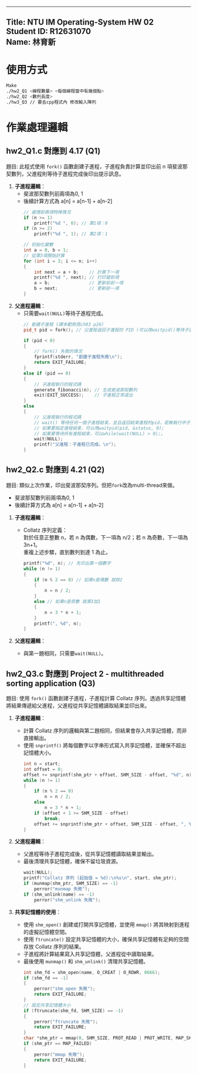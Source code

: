 <!-- title: NTU IM Operating-System HW 02 -->
---
Title: NTU IM Operating-System HW 02  
Student ID: R12631070  
Name: 林育新  
---

# 使用方式
```bash
Make
./hw2_Q1 <線程數量> <每個線程當中有幾個點>
./hw2_Q2 <數列長度>
./hw3_Q3 // 要去cpp程式內 修改輸入陣列
```

# 作業處理邏輯
## hw2_Q1.c 對應到 4.17 (Q1)
題目: 此程式使用 `fork()` 函數創建子進程，子進程負責計算並印出前 n 項斐波那契數列，父進程則等待子進程完成後印出提示訊息。

1. **子進程邏輯**：
   - 斐波那契數列前兩項為0, 1
   - 後續計算方式為 a[n] = a[n-1] + a[n-2]
		```cpp
		// 處理前兩項特殊情況
		if (n >= 1)
			printf("%d ", 0); // 第1項：0
		if (n >= 2)
			printf("%d ", 1); // 第2項：1

		// 初始化變數
		int a = 0, b = 1;
		// 從第3項開始計算
		for (int i = 3; i <= n; i++)
		{
			int next = a + b;	 // 計算下一項
			printf("%d ", next); // 打印當前項
			a = b;				 // 更新前前一項
			b = next;			 // 更新前一項
		}
		```
2. **父進程邏輯**：
   - 只需要`wait(NULL)`等待子進程完成。
		```cpp
		// 創建子進程 (課本範例見ch03 p26)
		pid_t pid = fork(); // 父進程返回子進程的 PID (可以用waitpid()等待子進程結束)，子進程返回 0，失敗返回 -1

		if (pid < 0)
		{
			// fork() 失敗的情況
			fprintf(stderr, "創建子進程失敗\n");
			return EXIT_FAILURE;
		}
		else if (pid == 0)
		{
			// 子進程執行的程式碼
			generate_fibonacci(n); // 生成斐波那契數列
			exit(EXIT_SUCCESS);	   // 子進程正常退出
		}
		else
		{
			// 父進程執行的程式碼
			// wait() 等待任何一個子進程結束，並且返回結束進程的pid，若無執行中子進程，返回-1)。
			// 如果要指定進程結束，可以用waitpid(pid, &status, 0);
			// 如果要等待所有進程結束，可以while(wait(NULL) > 0);。
			wait(NULL);
			printf("父進程：子進程已完成。\n");
		}
		```


## hw2_Q2.c 對應到 4.21 (Q2)
題目: 類似上次作業，印出斐波那契序列。但把`fork`改為multi-thread來做。
   - 斐波那契數列前兩項為0, 1
   - 後續計算方式為 a[n] = a[n-1] + a[n-2]
1. **子進程邏輯**：
	- Collatz 序列定義：  
	對於任意正整數 n，若 n 為偶數，下一項為 n/2；若 n 為奇數，下一項為 3n+1。  
  	重複上述步驟，直到數列到達 1 為止。  
		```cpp
		printf("%d", n); // 先印出第一個數字
		while (n != 1)
		{
			if (n % 2 == 0) // 如果n是偶數 就除2
			{
				n = n / 2;
			}
			else // 如果n是奇數 就乘3加1
			{
				n = 3 * n + 1;
			}
			printf(", %d", n);
		}
		``` 

2. **父進程邏輯**：
   - 與第一題相同，只需要`wait(NULL)`。


## hw2_Q3.c 對應到 Project 2 - multithreaded sorting application (Q3)
題目: 使用 `fork()` 函數創建子進程，子進程計算 Collatz 序列。透過共享記憶體將結果傳遞給父進程，父進程從共享記憶體讀取結果並印出來。

1. **子進程邏輯**：
   - 計算 Collatz 序列的邏輯與第二題相同，但結果會存入共享記憶體，而非直接輸出。
   - 使用 `snprintf()` 將每個數字以字串形式寫入共享記憶體，並確保不超出記憶體大小。
		```cpp
		int n = start;
		int offset = 0;
		offset += snprintf(shm_ptr + offset, SHM_SIZE - offset, "%d", n);
		while (n != 1)
		{
			if (n % 2 == 0)
				n = n / 2;
			else
				n = 3 * n + 1;
			if (offset + 1 >= SHM_SIZE - offset)
				break;
			offset += snprintf(shm_ptr + offset, SHM_SIZE - offset, ", %d", n);
		}
		```

2. **父進程邏輯**：
   - 父進程等待子進程完成後，從共享記憶體讀取結果並輸出。
   - 最後清理共享記憶體，確保不留垃圾資源。
		```cpp
		wait(NULL);
		printf("Collatz 序列 (起始值 = %d):\n%s\n", start, shm_ptr);
		if (munmap(shm_ptr, SHM_SIZE) == -1)
			perror("munmap 失敗");
		if (shm_unlink(name) == -1)
			perror("shm_unlink 失敗");
		```

3. **共享記憶體的使用**：
   - 使用 `shm_open()` 創建或打開共享記憶體，並使用 `mmap()` 將其映射到進程的虛擬記憶體空間。
   - 使用 `ftruncate()` 設定共享記憶體的大小，確保共享記憶體有足夠的空間存放 Collatz 序列的結果。
   - 子進程將計算結果寫入共享記憶體，父進程從中讀取結果。
   - 最後使用 `munmap()` 和 `shm_unlink()` 清理共享記憶體。
        ```cpp
        int shm_fd = shm_open(name, O_CREAT | O_RDWR, 0666);
        if (shm_fd == -1)
        {
            perror("shm_open 失敗");
            return EXIT_FAILURE;
        }
        // 設定共享記憶體大小
        if (ftruncate(shm_fd, SHM_SIZE) == -1)
        {
            perror("ftruncate 失敗");
            return EXIT_FAILURE;
        }
        char *shm_ptr = mmap(0, SHM_SIZE, PROT_READ | PROT_WRITE, MAP_SHARED, shm_fd, 0);
        if (shm_ptr == MAP_FAILED)
        {
            perror("mmap 失敗");
            return EXIT_FAILURE;
        }
        ```